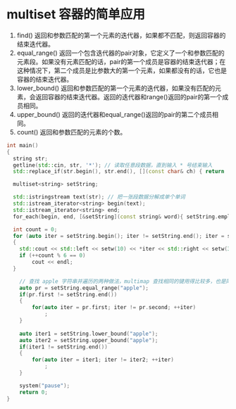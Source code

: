 # multiset 容器的简单应用

1. find() 返回和参数匹配的第一个元素的迭代器，如果都不匹配，则返回容器的结束迭代器。
2. equal_range() 返回一个包含迭代器的pair对象，它定义了一个和参数匹配的元素段。如果没有元素匹配的话，pair的第一个成员是容器的结束迭代器；在这种情况下，第二个成员是比参数大的第一个元素，如果都没有的话，它也是容器的结束迭代器。
3. lower_bound() 返回和参数匹配的第一个元素的迭代器，如果没有匹配的元素，会返回容器的结束迭代器。返回的迭代器和range()返回的pair的第一个成员相同。
4. upper_bound() 返回的迭代器和equal_range()返回的pair的第二个成员相同。
5. count() 返回和参数匹配的元素的个数。

```c++
int main()
{
  string str;
  getline(std::cin, str, '*'); // 读取任意段数据，直到输入 * 号结束输入
  std::replace_if(str.begin(), str.end(), [](const char& ch) { return !isalpha(ch); }, ' '); // 把所有不是字母的字符替换成空格

  multiset<string> setString;

  std::istringstream text(str); // 把一张段数据分解成单个单词
  std::istream_iterator<string> begin(text);
  std::istream_iterator<string> end;
  for_each(begin, end, [&setString](const string& word){ setString.emplace(word); }); // 把每个单词放进 set 容器中

  int count = 0;
  for (auto iter = setString.begin(); iter != setString.end(); iter = setString.upper_bound(*iter)) // 输出每个单词的个数
  {
    std::cout << std::left << setw(10) << *iter << std::right << setw(3) << setString.count(*iter) << " ";
    if (++count % 6 == 0) 
        cout << endl;
  }

    // 查找 apple 字符串并遍历的两种做法，multimap 查找相同的键用得比较多，也是同样的做法
    auto pr = setString.equal_range("apple");
    if(pr.first != setString.end())
    {
        for(auto iter = pr.first; iter != pr.second; ++iter)
            ;
    }
    
    auto iter1 = setString.lower_bound("apple");
    auto iter2 = setString.upper_bound("apple");
    if(iter1 != setString.end())
    {
        for(auto iter = iter1; iter != iter2; ++iter)
            ;
    }

    system("pause");
    return 0;
}
```
